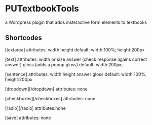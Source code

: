 # PUTextbookTools
a Wordpress plugin that adds insteractive form elements to textbooks


## Shortcodes

[textarea]
attributes: 
	width
	height
default: width:100%; height:200px
	
[text]
attributes:
  width or size
  answer (check response agains correct answer)
  gloss (adds a popup gloss)
default: width:200px;		

[sentence]
attributes: 
  width
  height
  answer
  gloss
default: width:100%; height:200px

[dropdown][/dropdown]
attributes: none


[checkboxes][/checkboxes]
attributes: none

[radio][/radio]
attributes:none

[save]
attributes: none
